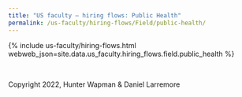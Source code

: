 ```yaml
---
title: "US faculty — hiring flows: Public Health"
permalink: /us-faculty/hiring-flows/Field/public-health/
---
```


{% include us-faculty/hiring-flows.html webweb_json=site.data.us_faculty.hiring_flows.field.public_health %}

<br>

Copyright 2022, Hunter Wapman & Daniel Larremore